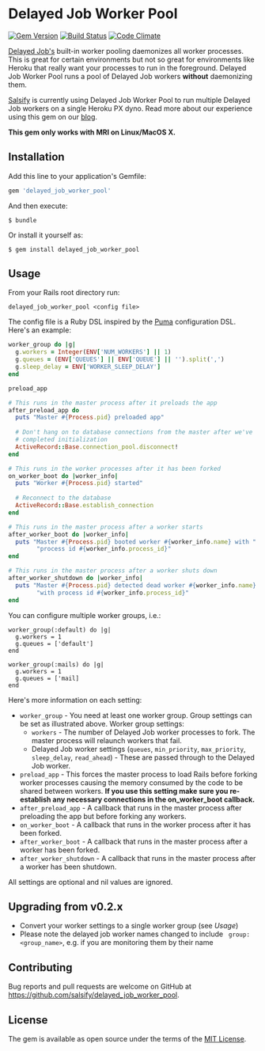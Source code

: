 # Delayed Job Worker Pool

[![Gem Version](https://badge.fury.io/rb/delayed_job_worker_pool.png)][gem]
[![Build Status](https://secure.travis-ci.org/salsify/delayed_job_worker_pool.png?branch=master)][travis]
[![Code Climate](https://codeclimate.com/github/salsify/delayed_job_worker_pool.png)][codeclimate]

[gem]: https://rubygems.org/gems/delayed_job_worker_pool
[travis]: http://travis-ci.org/salsify/delayed_job_worker_pool
[codeclimate]: https://codeclimate.com/github/salsify/delayed_job_worker_pool

[Delayed Job's](https://github.com/collectiveidea/delayed_job) built-in worker pooling daemonizes all worker processes. This is great for certain environments but not so great for environments like Heroku that really want your processes to run in the foreground. Delayed Job Worker Pool runs a pool of Delayed Job workers **without** daemonizing them.

[Salsify](http://salsify.com) is currently using Delayed Job Worker Pool to run multiple Delayed Job workers on a single Heroku PX dyno. Read more about our experience using this gem on our [blog](http://blog.salsify.com/engineering/delayed-job-worker-pooling).
 
**This gem only works with MRI on Linux/MacOS X.**

## Installation

Add this line to your application's Gemfile:

```ruby
gem 'delayed_job_worker_pool'
```

And then execute:

    $ bundle

Or install it yourself as:

    $ gem install delayed_job_worker_pool

## Usage

From your Rails root directory run:

```
delayed_job_worker_pool <config file>
```

The config file is a Ruby DSL inspired by the [Puma](https://github.com/puma/puma) configuration DSL. Here's an example:

```ruby
worker_group do |g|
  g.workers = Integer(ENV['NUM_WORKERS'] || 1)
  g.queues = (ENV['QUEUES'] || ENV['QUEUE'] || '').split(',')
  g.sleep_delay = ENV['WORKER_SLEEP_DELAY']
end

preload_app

# This runs in the master process after it preloads the app
after_preload_app do
  puts "Master #{Process.pid} preloaded app"
  
  # Don't hang on to database connections from the master after we've 
  # completed initialization
  ActiveRecord::Base.connection_pool.disconnect!
end

# This runs in the worker processes after it has been forked
on_worker_boot do |worker_info|
  puts "Worker #{Process.pid} started"
  
  # Reconnect to the database
  ActiveRecord::Base.establish_connection
end

# This runs in the master process after a worker starts
after_worker_boot do |worker_info|
  puts "Master #{Process.pid} booted worker #{worker_info.name} with " \
        "process id #{worker_info.process_id}"
end

# This runs in the master process after a worker shuts down
after_worker_shutdown do |worker_info|
  puts "Master #{Process.pid} detected dead worker #{worker_info.name} " \
        "with process id #{worker_info.process_id}"
end
```

You can configure multiple worker groups, i.e.:

```
worker_group(:default) do |g|
  g.workers = 1
  g.queues = ['default']
end

worker_group(:mails) do |g|
  g.workers = 1
  g.queues = ['mail]
end

```

Here's more information on each setting:

* `worker_group` - You need at least one worker group. Group settings can be set as illustrated above. Worker group settings:
  * `workers` - The number of Delayed Job worker processes to fork. The master process will relaunch workers that fail.
  * Delayed Job worker settings (`queues`, `min_priority`, `max_priority`, `sleep_delay`, `read_ahead`) - These are passed through to the Delayed Job worker.
* `preload_app` - This forces the master process to load Rails before forking worker processes causing the memory consumed by the code to be shared between workers. **If you use this setting make sure you re-establish any necessary connections in the on_worker_boot callback.**
* `after_preload_app` - A callback that runs in the master process after preloading the app but before forking any workers.
* `on_worker_boot` - A callback that runs in the worker process after it has been forked.
* `after_worker_boot` - A callback that runs in the master process after a worker has been forked.
* `after_worker_shutdown` - A callback that runs in the master process after a worker has been shutdown.

All settings are optional and nil values are ignored. 

## Upgrading from v0.2.x

* Convert your worker settings to a single worker group (see _Usage_)
* Please note the delayed job worker names changed to include ` group: <group_name>`, e.g. if you are monitoring them by their name

## Contributing

Bug reports and pull requests are welcome on GitHub at https://github.com/salsify/delayed_job_worker_pool.

## License

The gem is available as open source under the terms of the [MIT License](http://opensource.org/licenses/MIT).

